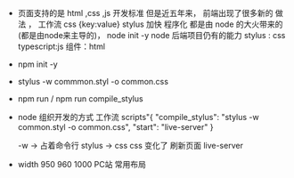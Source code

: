 - 页面支持的是 html ,css ,js 开发标准
    但是近五年来， 前端出现了很多新的 做法 ， 工作流
    css {key:value} stylus 加快  程序化 
    都是由 node 的大火带来的(都是由node来主导的)，
    node init -y   node 后端项目仍有的能力
    stylus : css 
    typescript:js
    组件：html

- npm init -y 
- stylus -w commmon.styl -o common.css
- npm run / npm run compile_stylus

- node 组织开发的方式 工作流
    scripts"{
        "compile_stylus": "stylus -w common.styl -o common.css",
        "start": "live-server"
    }

    -w  -> 占着命令行
    stylus -> css
    css 变化了  刷新页面
    live-server
- width 950 960 1000 PC站 常用布局